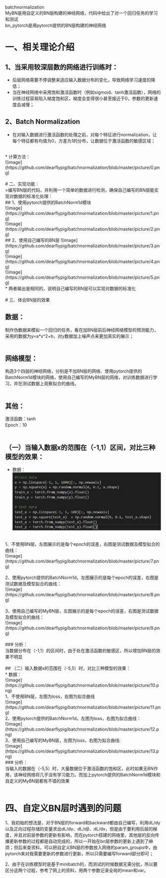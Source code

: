 batchnormalization<br>
MyBN是用自定义的BN层构建的神经网络，代码中给出了对一个回归任务的学习和测试<br>
bn_pytorch是用pytorch提供的BN层构建的神经网络<br>

# 一、相关理论介绍<br>

## 1、当采用较深层数的网络进行训练时：<br>
* 后层网络需要不停调整来适应输入数据分布的变化，导致网络学习速度的降低；<br>
* 当在神经网络中采用饱和激活函数时（例如sigmoid、tanh激活函数），网络的训练过程容易陷入梯度饱和区，梯度会变得很小甚至接近于0，参数的更新速度会减慢；<br>

## 2、Batch Normalization
* 在对输入数据进行激活函数的处理之前，对每个特征进行normalization，让每个特征都有均值为0，方差为1的分布，让数据位于激活函数的敏感区域；<br>
<br>
* 计算方法：<br>
![image](https://github.com/dearflypig/batchnormalization/blob/master/picture/0.png)<br>
<br>
# 二、实现功能：<br>
>编写BN层的代码，并利用一个简单的数据进行检测，确保自己编写的BN层能实现对数据的标准化处理：<br>
## 1、使用pytorch提供的BatchNorm1d模块<br>
![image](https://github.com/dearflypig/batchnormalization/blob/master/picture/1.png)<br>
![image](https://github.com/dearflypig/batchnormalization/blob/master/picture/2.png)<br>
## 2、使用自己编写的BN层
![image](https://github.com/dearflypig/batchnormalization/blob/master/picture/3.png)<br>
![image](https://github.com/dearflypig/batchnormalization/blob/master/picture/4.png)<br>
![image](https://github.com/dearflypig/batchnormalization/blob/master/picture/5.png)<br>
* 两者输出是相同的，说明自己编写的BN层可以实现对数据的标准化<br>
<br>
# 三、体会BN层的效果

## 数据：<br>
制作伪数据来模拟一个回归的任务，看在加BN层前后神经网络模型的预测能力，采用的数据为y=a\*x^2+b，对y数据加上噪声点来更加真实的展示；<br>
<br>
## 网络模型：<br>
构造3个四层的神经网络，分别是不加BN层的网络、使用pytorch提供的BatchNorm1d模块的网络，使用自己编写的MyBN层的网络，对训练数据进行学习，并在测试数据上观察拟合的曲线。<br>
<br>
## 其他：<br>
激活函数：tanh<br>
Epoch：10<br>
<br>
## （一）当输入数据x的范围在（-1,1）区间，对比三种模型的效果：<br>
* 数据：<br>
![image](https://github.com/dearflypig/batchnormalization/blob/master/picture/6.png)<br>
<br>
1、不使用BN层，左图展示的是每个epoch的误差，右图是测试数据及模型拟合的曲线：<br>
![image](https://github.com/dearflypig/batchnormalization/blob/master/picture/7.png)<br>
<br>
2、使用pytorch提供的BatchNorm1d，左图展示的是每个epoch的误差，右图是测试数据及模型拟合的曲线：<br>
![image](https://github.com/dearflypig/batchnormalization/blob/master/picture/8.png)<br>
<br>
3、使用自己编写的MyBN层，左图展示的是每个epoch的误差，右图是测试数据及模型拟合的曲线：<br>
![image](https://github.com/dearflypig/batchnormalization/blob/master/picture/9.png)<br>
<br>
### 分析：<br>
当数据分布在（-1,1）的区间时，由于处在激活函数的敏感区，所以增加BN层的效果不明显<br>
<br>
## （二）输入数据x的范围在（-5,5）时，对比三种模型的效果：<br>
* 数据：<br>
![image](https://github.com/dearflypig/batchnormalization/blob/master/picture/10.png)<br>
1、不使用BN层，左图为loss，右图为拟合曲线<br>
![image](https://github.com/dearflypig/batchnormalization/blob/master/picture/11.png)<br>
2、使用pytorch提供的BatchNorm1d，左图为loss，右图为拟合曲线：<br>
![image](https://github.com/dearflypig/batchnormalization/blob/master/picture/12.png)<br>
3、使用自己编写的MyBN层，左图为loss，右图为拟合曲线:<br>
![image](https://github.com/dearflypig/batchnormalization/blob/master/picture/13.png)<br>
### 分析：<br>
当输入的数据在（-5,5）时，大量数据位于激活函数的饱和区，此时如果无BN作用，该神经网络将几乎没有学习能力。而加上pytorch提供的BatchNorm1d模块和自定义的MyBN层都有不错的效果<br>
<br>

# 四、自定义BN层时遇到的问题<br>
1、我初始的想法是，对于BN层的forward和backward都由自己编写，利用dL/dy以及正向过程存储的变量求出dL/dγ、dL/dβ、dL/dx，但是由于要利用后层的梯度，并且对前层参数的更新有影响，而在pytorch搭建的网络里，其他层的反向传播更新参数的过程都是自动完成的，所以一开始在bn层参数的更新上遇到了麻烦；但后来查资料，可以把自定义BN层的参数放入网络的param_groups中，由pytorch来对我需要更新的参数进行更新，所以只需要编写forward部分即可；<br>

2、由于在训练模型时是基于minibatch的，而测试的时候数据无需分批，所以要区分这两个过程，参考了网上的资料，用两个参数记录全局的mean和var。


